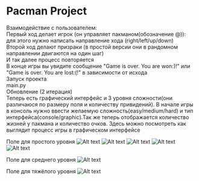 # Pacman Project

Взаимодействие с пользователем:\
Первый ход делает игрок (он управляет пакманом(обозначение @)):
для этого нужно написать направление хода (right/left/up/down)\
Второй ход делают призраки (в простой версии они в рандомном направлении двигаются на один шаг)\
И так далее процесс повторяется\
В конце игры вы увидите сообщение "Game is over. You are won:)!" или "Game is over. You are lost:(!"
в зависимости от исхода\
Запуск проекта\
main.py\
Обновление (2 итерация)\
Теперь есть графический интерфейс и 3 уровня сложности(они различаюся по размеру поля и количеству привидений). В начале игры в консоль нужно ввести 
желаемую сложность(easy/medium/hard) и тип интерфейса(console/graphic).Так же теперь отображается количество жизней у пакмана и количество очков.
Здесь можно посмотреть как выглядит процесс игры в графическом интерфейсе

Поле для простого уровня
![Alt text](https://github.com/KhristoforovaDasha/MIPT_TP_PROJECT/blob/dev/readme_images/pacman_field.png)
![Alt text](https://github.com/KhristoforovaDasha/MIPT_TP_PROJECT/blob/dev/readme_images/pacman_game.png)
![Alt text](https://github.com/KhristoforovaDasha/MIPT_TP_PROJECT/blob/dev/readme_images/lives_decrease.png)
![Alt text](https://github.com/KhristoforovaDasha/MIPT_TP_PROJECT/blob/dev/readme_images/won.png)
![Alt text](https://github.com/KhristoforovaDasha/MIPT_TP_PROJECT/blob/dev/readme_images/game_over.png)

Поле для среднего уровня
![Alt text](https://github.com/KhristoforovaDasha/MIPT_TP_PROJECT/blob/dev/readme_images/medium.png)

Поле для тяжёлого уровня
![Alt text](https://github.com/KhristoforovaDasha/MIPT_TP_PROJECT/blob/dev/readme_images/hard.png)